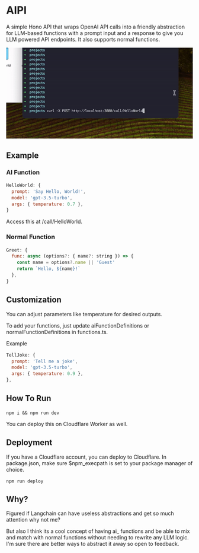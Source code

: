 # AIPI

A simple Hono API that wraps OpenAI API calls into a friendly abstraction for LLM-based functions with a prompt input and a response to give you LLM powered API endpoints. It also supports normal functions.

![Demo](/demo.gif)

## Example

### AI Function

```javascript
HelloWorld: {
  prompt: 'Say Hello, World!',
  model: 'gpt-3.5-turbo',
  args: { temperature: 0.7 },
}
```

Access this at /call/HelloWorld.

### Normal Function

```javascript
Greet: {
  func: async (options?: { name?: string }) => {
    const name = options?.name || 'Guest'
    return `Hello, ${name}!`
  },
}
```

## Customization

You can adjust parameters like temperature for desired outputs.

To add your functions, just update aiFunctionDefinitions or normalFunctionDefinitions in functions.ts.

Example

```javascript
TellJoke: {
  prompt: 'Tell me a joke',
  model: 'gpt-3.5-turbo',
  args: { temperature: 0.9 },
},
```

## How To Run

```
npm i && npm run dev
```

You can deploy this on Cloudflare Worker as well.

## Deployment

If you have a Cloudflare account, you can deploy to Cloudflare. In package.json, make sure $npm_execpath is set to your package manager of choice.

```
npm run deploy
```

## Why?

Figured if Langchain can have useless abstractions and get so much attention why not me?

But also I think its a cool concept of having ai_ functions and be able to mix and match with normal functions without needing to rewrite any LLM logic.
I'm sure there are better ways to abstract it away so open to feedback.
